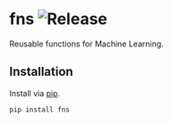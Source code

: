 # fns ![Release](https://github.com/amitness/fns/workflows/Release/badge.svg)
Reusable functions for Machine Learning.


## Installation
Install via [pip](https://pypi.org/project/fns).

```bash
pip install fns
```
